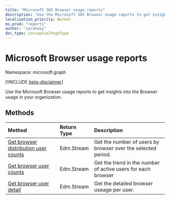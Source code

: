 ```yaml
---
title: "Microsoft 365 Browser usage reports"
description: "Use the Microsoft 365 Browser usage reports to get insights into the usage of Browsers in your organization."
localization_priority: Normal
ms.prod: "reports"
author: "sarahwxy"
doc_type: conceptualPageType
---
```


# Microsoft Browser usage reports

Namespace: microsoft.graph

[!INCLUDE [beta-disclaimer](../../includes/beta-disclaimer.md)]

Use the Microsoft Browser usage reports to get insights into the Browser usage in your organization.

## Methods

| Method                                                                        | Return Type                                    | Description                                                  |
| :---------------------------------------------------------------------------- | :--------------------------------------------- | :----------------------------------------------------------- |
| [Get browser distribution user counts](../api/reportroot-getbrowserdistributionusercounts.md)         | Edm.Stream | Get the number of users by browser over the selected period. |
| [Get browser user counts](../api/reportroot-getbrowserusercounts.md)                | Edm.Stream | Get the trend in the number of active users for each browser |
| [Get browser user detail](../api/reportroot-getbrowseruserdetail.md)            | Edm.Stream | Get the detailed browser useage per user.                    |


